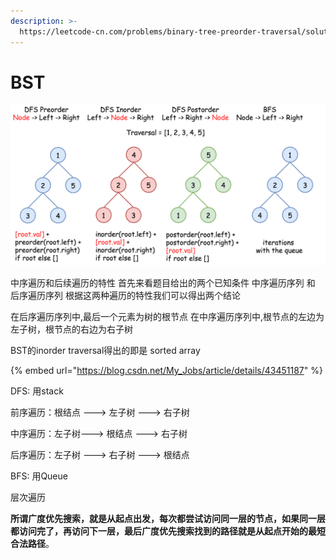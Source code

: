 ```yaml
---
description: >-
  https://leetcode-cn.com/problems/binary-tree-preorder-traversal/solution/leetcodesuan-fa-xiu-lian-dong-hua-yan-shi-xbian-2/
---
```


# BST

![](<../../.gitbook/assets/image (36) (1).png>)



中序遍历和后续遍历的特性 首先来看题目给出的两个已知条件 中序遍历序列 和 后序遍历序列 根据这两种遍历的特性我们可以得出两个结论

在后序遍历序列中,最后一个元素为树的根节点 在中序遍历序列中,根节点的左边为左子树，根节点的右边为右子树



BST的inorder traversal得出的即是 sorted array



{% embed url="https://blog.csdn.net/My_Jobs/article/details/43451187" %}

DFS: 用stack

前序遍历：根结点 ---> 左子树 ---> 右子树

中序遍历：左子树---> 根结点 ---> 右子树

后序遍历：左子树 ---> 右子树 ---> 根结点

BFS: 用Queue

层次遍历

**所谓广度优先搜索，就是从起点出发，每次都尝试访问同一层的节点，如果同一层都访问完了，再访问下一层，最后广度优先搜索找到的路径就是从起点开始的最短合法路径**。







